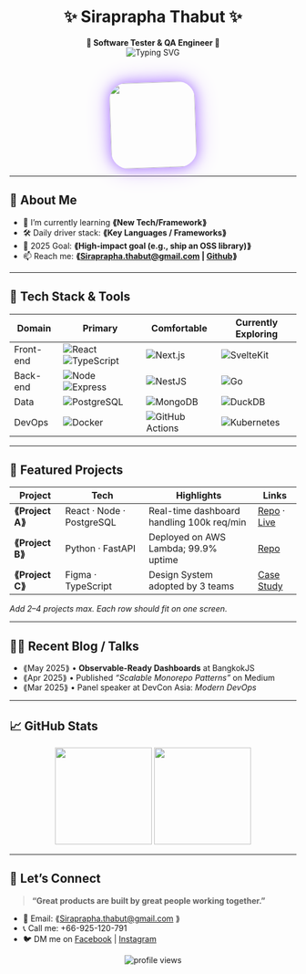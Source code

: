 <!-- 🌈 Cute & Bright Banner -->
<div align="center"> 
  <h1>✨ Siraprapha Thabut ✨</h1> 
  <strong>🧸 Software Tester & QA Engineer 💖</strong><br/> 
  <img src="https://readme-typing-svg.herokuapp.com?font=Kanit&weight=500&size=22&duration=4000&pause=1000&color=B085FF&center=true&vCenter=true&width=500&lines=Welcome!;%F0%9F%92%BB%20Software%20Tester%20%26%20QA%20Engineer;%E2%9C%A8%20Turning%20Ideas%20Into%20Joy;%F0%9F%92%A1%20Stay%20Curious%2C%20Keep%20Improving&background=FFFFFF" 
     alt="Typing SVG" 
     style="margin-bottom: 20px;"
/>

  <img src="https://media.giphy.com/media/LHZyixOnHwDDy/giphy.gif" 
       height="150" 
       style="
        border-radius: 30px; 
        box-shadow: 0 0 20px #b085ff, 0 0 40px #d3b3ff; 
        transform: rotate(-2deg);
        animation: float 3s ease-in-out infinite;
        margin-top: 10px;
       "/>
</div>

---

## 🚀 About Me
- 🌱  I’m currently learning **⟪New Tech/Framework⟫**  
- 🛠  Daily driver stack: **⟪Key Languages / Frameworks⟫**  
- 🎯  2025 Goal: **⟪High-impact goal (e.g., ship an OSS library)⟫**  
- 📫  Reach me: **⟪Siraprapha.thabut@gmail.com | [Github](https://github.com/Siraprapha05)⟫**
  
---

## 🧰 Tech Stack & Tools
<div align="center">

| Domain | Primary | Comfortable | Currently Exploring |
|--------|---------|-------------|---------------------|
| Front-end | ![React](https://img.shields.io/badge/React-20232A?logo=react&logoColor=61DAFB) ![TypeScript](https://img.shields.io/badge/TypeScript-007ACC?logo=typescript&logoColor=white) | ![Next.js](https://img.shields.io/badge/Next.js-000?logo=nextdotjs) | ![SvelteKit](https://img.shields.io/badge/SvelteKit-FF3E00?logo=svelte&logoColor=white) |
| Back-end | ![Node](https://img.shields.io/badge/Node.js-339933?logo=node.js&logoColor=white) ![Express](https://img.shields.io/badge/Express-000000?logo=express&logoColor=white) | ![NestJS](https://img.shields.io/badge/NestJS-E0234E?logo=nestjs&logoColor=white) | ![Go](https://img.shields.io/badge/Go-00ADD8?logo=go&logoColor=white) |
| Data | ![PostgreSQL](https://img.shields.io/badge/PostgreSQL-4169E1?logo=postgresql&logoColor=white) | ![MongoDB](https://img.shields.io/badge/MongoDB-47A248?logo=mongodb&logoColor=white) | ![DuckDB](https://img.shields.io/badge/DuckDB-FFC700?logoColor=000) |
| DevOps | ![Docker](https://img.shields.io/badge/Docker-2496ED?logo=docker&logoColor=white) | ![GitHub Actions](https://img.shields.io/badge/GitHub%20Actions-2088FF?logo=githubactions&logoColor=white) | ![Kubernetes](https://img.shields.io/badge/Kubernetes-326CE5?logo=kubernetes&logoColor=white) |

</div>

---

## 📌 Featured Projects
| Project | Tech | Highlights | Links |
|---------|------|-----------|-------|
| **⟪Project A⟫** | React · Node · PostgreSQL | Real-time dashboard handling 100k req/min | [Repo](⟪url⟫) · [Live](⟪url⟫) |
| **⟪Project B⟫** | Python · FastAPI | Deployed on AWS Lambda; 99.9% uptime | [Repo](⟪url⟫) |
| **⟪Project C⟫** | Figma · TypeScript | Design System adopted by 3 teams | [Case Study](⟪url⟫) |

_Add 2–4 projects max. Each row should fit on one screen._

---

## ✍🏻 Recent Blog / Talks
<!-- GH Action can automate this section; placeholder for manual list -->
- ⟪May 2025⟫ • **Observable-Ready Dashboards** at BangkokJS  
- ⟪Apr 2025⟫ • Published *“Scalable Monorepo Patterns”* on Medium  
- ⟪Mar 2025⟫ • Panel speaker at DevCon Asia: *Modern DevOps*

---

## 📈 GitHub Stats
<div align="center">
  <img height="170" src="https://github-readme-stats.vercel.app/api?username=⟪USERNAME⟫&show_icons=true&hide_border=true" />
  <img height="170" src="https://github-readme-stats.vercel.app/api/top-langs/?username=⟪USERNAME⟫&layout=compact&hide_border=true" />
</div>

---

## 🤝 Let’s Connect
> **“Great products are built by great people working together.”**

- 💌 Email: ⟪Siraprapha.thabut@gmail.com ⟫  
- 📞 Call me: +66-925-120-791
- 🐦 DM me on [Facebook](https://www.facebook.com/siraprapa.thabut/) | [Instagram](https://www.instagram.com/_nuisira/)

<p align="center">
  <img src="https://komarev.com/ghpvc/?username=⟪USERNAME⟫&style=flat-square" alt="profile views"/>
</p>
